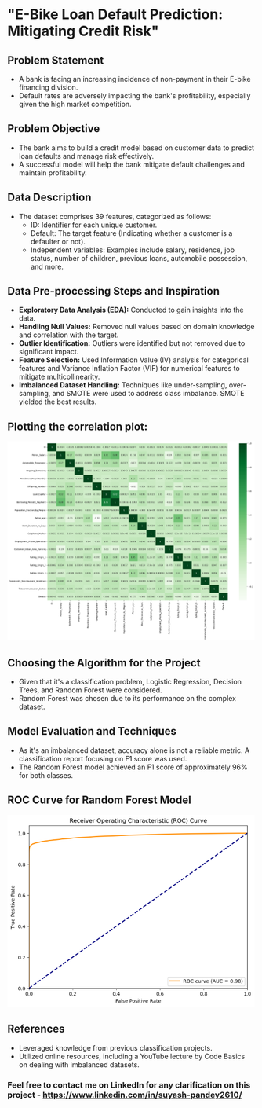 # "E-Bike Loan Default Prediction: Mitigating Credit Risk"


## Problem Statement

- A bank is facing an increasing incidence of non-payment in their E-bike financing division.
- Default rates are adversely impacting the bank's profitability, especially given the high market competition.

## Problem Objective

- The bank aims to build a credit model based on customer data to predict loan defaults and manage risk effectively.
- A successful model will help the bank mitigate default challenges and maintain profitability.

## Data Description

- The dataset comprises 39 features, categorized as follows:
  - ID: Identifier for each unique customer.
  - Default: The target feature (Indicating whether a customer is a defaulter or not).
  - Independent variables: Examples include salary, residence, job status, number of children, previous loans, automobile possession, and more.

## Data Pre-processing Steps and Inspiration

- **Exploratory Data Analysis (EDA):** Conducted to gain insights into the data.
- **Handling Null Values:** Removed null values based on domain knowledge and correlation with the target.
- **Outlier Identification:** Outliers were identified but not removed due to significant impact.
- **Feature Selection:** Used Information Value (IV) analysis for categorical features and Variance Inflation Factor (VIF) for numerical features to mitigate multicollinearity.
- **Imbalanced Dataset Handling:** Techniques like under-sampling, over-sampling, and SMOTE were used to address class imbalance. SMOTE yielded the best results.

## Plotting the correlation plot:

![Correlation Plot](corr.png)

## Choosing the Algorithm for the Project

- Given that it's a classification problem, Logistic Regression, Decision Trees, and Random Forest were considered.
- Random Forest was chosen due to its performance on the complex dataset.

## Model Evaluation and Techniques

- As it's an imbalanced dataset, accuracy alone is not a reliable metric. A classification report focusing on F1 score was used.
- The Random Forest model achieved an F1 score of approximately 96% for both classes.

## ROC Curve for Random Forest Model
![ROC Curve](ROC.png)

## References

- Leveraged knowledge from previous classification projects.
- Utilized online resources, including a YouTube lecture by Code Basics on dealing with imbalanced datasets.

### Feel free to contact me on LinkedIn for any clarification on this project - https://www.linkedin.com/in/suyash-pandey2610/


